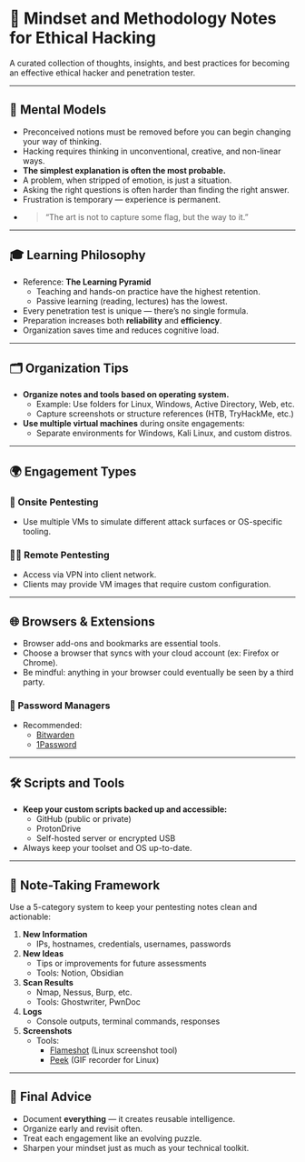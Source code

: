 # 🧠 Mindset and Methodology Notes for Ethical Hacking

A curated collection of thoughts, insights, and best practices for becoming an effective ethical hacker and penetration tester.

---

## 🧩 Mental Models

- Preconceived notions must be removed before you can begin changing your way of thinking.
- Hacking requires thinking in unconventional, creative, and non-linear ways.
- **The simplest explanation is often the most probable.**
- A problem, when stripped of emotion, is just a situation.
- Asking the right questions is often harder than finding the right answer.
- Frustration is temporary — experience is permanent.
- > “The art is not to capture some flag, but the way to it.”

---

## 🎓 Learning Philosophy

- Reference: **The Learning Pyramid**
  - Teaching and hands-on practice have the highest retention.
  - Passive learning (reading, lectures) has the lowest.
- Every penetration test is unique — there’s no single formula.
- Preparation increases both **reliability** and **efficiency**.
- Organization saves time and reduces cognitive load.

---

## 🗂️ Organization Tips

- **Organize notes and tools based on operating system.**
  - Example: Use folders for Linux, Windows, Active Directory, Web, etc.
  - Capture screenshots or structure references (HTB, TryHackMe, etc.)
- **Use multiple virtual machines** during onsite engagements:
  - Separate environments for Windows, Kali Linux, and custom distros.

---

## 🌍 Engagement Types

### 🏢 Onsite Pentesting
- Use multiple VMs to simulate different attack surfaces or OS-specific tooling.

### 🧑‍💻 Remote Pentesting
- Access via VPN into client network.
- Clients may provide VM images that require custom configuration.

---

## 🌐 Browsers & Extensions

- Browser add-ons and bookmarks are essential tools.
- Choose a browser that syncs with your cloud account (ex: Firefox or Chrome).
- Be mindful: anything in your browser could eventually be seen by a third party.

### 🔐 Password Managers
- Recommended:
  - [Bitwarden](https://bitwarden.com)
  - [1Password](https://1password.com)

---

## 🛠️ Scripts and Tools

- **Keep your custom scripts backed up and accessible:**
  - GitHub (public or private)
  - ProtonDrive
  - Self-hosted server or encrypted USB
- Always keep your toolset and OS up-to-date.

---

## 📝 Note-Taking Framework

Use a 5-category system to keep your pentesting notes clean and actionable:

1. **New Information**
   - IPs, hostnames, credentials, usernames, passwords
2. **New Ideas**
   - Tips or improvements for future assessments
   - Tools: Notion, Obsidian
3. **Scan Results**
   - Nmap, Nessus, Burp, etc.
   - Tools: Ghostwriter, PwnDoc
4. **Logs**
   - Console outputs, terminal commands, responses
5. **Screenshots**
   - Tools:
     - [Flameshot](https://flameshot.org) (Linux screenshot tool)
     - [Peek](https://github.com/phw/peek) (GIF recorder for Linux)

---

## 📌 Final Advice

- Document **everything** — it creates reusable intelligence.
- Organize early and revisit often.
- Treat each engagement like an evolving puzzle.
- Sharpen your mindset just as much as your technical toolkit.

